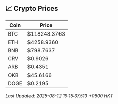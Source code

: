 ## 📈 Crypto Prices

| Coin | Price |
| ---- | ----- |
| BTC | $118248.3763 |
| ETH | $4258.9360 |
| BNB | $798.7637 |
| CRV | $0.9026 |
| ARB | $0.4351 |
| OKB | $45.6166 |
| DOGE | $0.2195 |

_Last Updated: 2025-08-12 19:15:37.513 +0800 HKT_